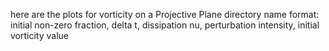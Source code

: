 here are the plots for vorticity on a Projective Plane
directory name format: initial non-zero fraction, delta t, dissipation nu, perturbation intensity, initial vorticity value